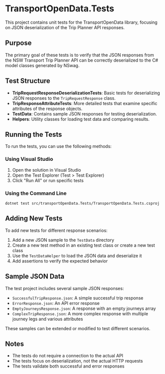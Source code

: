 # TransportOpenData.Tests

This project contains unit tests for the TransportOpenData library, focusing on JSON deserialization of the Trip Planner API responses.

## Purpose

The primary goal of these tests is to verify that the JSON responses from the NSW Transport Trip Planner API can be correctly deserialized to the C# model classes generated by NSwag.

## Test Structure

- **TripRequestResponseDeserializationTests**: Basic tests for deserializing JSON responses to the `TripRequestResponse` class.
- **TripResponseAttributeTests**: More detailed tests that examine specific attributes of the response objects.
- **TestData**: Contains sample JSON responses for testing deserialization.
- **Helpers**: Utility classes for loading test data and comparing results.

## Running the Tests

To run the tests, you can use the following methods:

### Using Visual Studio
1. Open the solution in Visual Studio
2. Open the Test Explorer (Test > Test Explorer)
3. Click "Run All" or run specific tests

### Using the Command Line
```
dotnet test src/transportOpenData.Tests/TransportOpenData.Tests.csproj
```

## Adding New Tests

To add new tests for different response scenarios:

1. Add a new JSON sample to the `TestData` directory
2. Create a new test method in an existing test class or create a new test class
3. Use the `TestDataHelper` to load the JSON data and deserialize it
4. Add assertions to verify the expected behavior

## Sample JSON Data

The test project includes several sample JSON responses:

- `SuccessfulTripResponse.json`: A simple successful trip response
- `ErrorResponse.json`: An API error response
- `EmptyJourneysResponse.json`: A response with an empty journeys array
- `ComplexTripResponse.json`: A more complex response with multiple journey legs and various attributes

These samples can be extended or modified to test different scenarios.

## Notes

- The tests do not require a connection to the actual API
- The tests focus on deserialization, not the actual HTTP requests
- The tests validate both successful and error responses